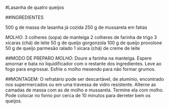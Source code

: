 #Lasanha de quatro queijos

##INGREDIENTES

500 g de massa de lasanha já cozida
250 g de mussarela em fatias

*MOLHO*:
3 colheres (sopa) de manteiga
2 colheres de farinha de trigo
3 xícaras (chá) de leite
50 g de queijo gorgonzola
100 g de queijo provolone
50 g de queijo parmesão ralado
1 xícara (chá) de creme de leite

##MODO DE PREPARO
*MOLHO*:
Doure a farinha na manteiga.
Espere amornar e bata no liquidificador com o restante dos ingredientes.
Leve ao fogo para engrossar.
Esfrie o molho mexendo para não formar grumos.

##MONTAGEM:
O refratário pode ser descartável, de alumínio, encontrado nos supermercados ou em uma travessa de vidro resistente.
Alterne as camadas de massa com as de molho e mussarela.
Termine ela com molho.
Pode colocar no forno por cerca de 10 minutos para derreter bem os queijos.



